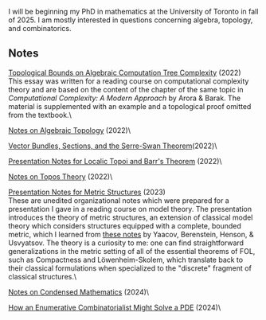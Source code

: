 I will be beginning my PhD in mathematics at the University of Toronto in fall of 2025. I am mostly interested in questions concerning algebra, topology, and combinatorics. 

## Notes

[Topological Bounds on Algebraic Computation Tree Complexity](./assets/notes/mat495_essay.pdf) (2022)\
This essay was written for a reading course on computational complexity theory and are based on the content of the chapter of the same topic in *Computational Complexity: A Modern Approach* by Arora & Barak. The material is supplemented with an example and a topological proof omitted from the textbook.\\

[Notes on Algebraic Topology](./assets/notes/matd94_notes.pdf) (2022)\

[Vector Bundles, Sections, and the Serre-Swan Theorem](./assets/notes/matd94_serreswan_essay.pdf)(2022)\

[Presentation Notes for Localic Topoi and Barr's Theorem](./assets/notes/matd95_localictopoi.pdf) (2022)\

[Notes on Topos Theory](./assets/notes/matd95_notes.pdf) (2022)\

[Presentation Notes for Metric Structures](./assets/notes/mat494_rough.pdf) (2023)\
These are unedited organizational notes which were prepared for a presentation I gave in a reading course on model theory. The presentation introduces the theory of metric structures, an extension of classical model theory which considers structures equipped with a complete, bounded metric, which I learned from [these notes](https://math.univ-lyon1.fr/~begnac/articles/mtfms.pdf) by Yaacov, Berenstein, Henson, & Usvyatsov. The theory is a curiosity to me: one can find straightforward generalizations in the metric setting of all of the essential theorems of FOL, such as Compactness and Löwenheim-Skolem, which translate back to their classical formulations when specialized to the "discrete" fragment of classical structures.\\ 


[Notes on Condensed Mathematics](./assets/notes/mproj_notes.pdf) (2024)\

[How an Enumerative Combinatorialist Might Solve a PDE](./assets/notes/talks_appliedpde.pdf) (2024)\